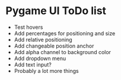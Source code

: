 
# Pygame UI ToDo list

- Test hovers
- Add percentages for positioning and size
- Add relative positioning
- Add changeable position anchor
- Add alpha channel to background color
- Add dropdown menu
- Add text input?
- Probably a lot more things